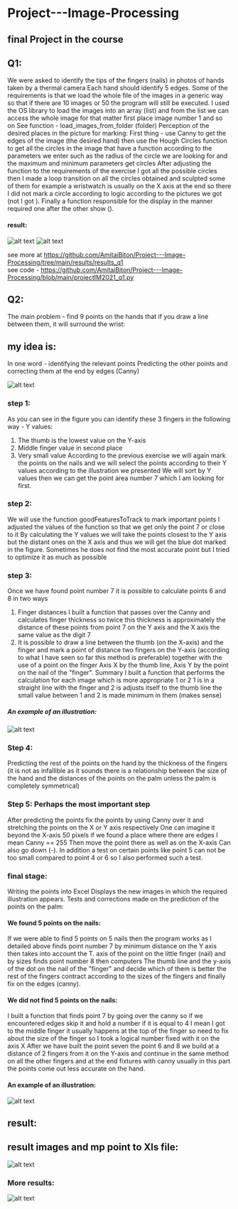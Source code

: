 # Project---Image-Processing
## final Project in the course  

## Q1:

We were asked to identify the tips of the fingers (nails) in photos of hands taken by a thermal camera
Each hand should identify 5 edges.
Some of the requirements is that we load the whole file of the images in a generic way
so that if there are 10 images or 50 the program will still be executed.
I used the OS library to load the images into an array (list) and from the list
we can access the whole image for that matter first place image number 1 and so on
See function - load_images_from_folder (folder)
Perception of the desired places in the picture for marking:
First thing - use Canny to get the edges of the image (the desired hand) then use the Hough Circles function to get all the circles in the image that have a function according to the parameters we enter such as the radius of the circle we are looking for and the maximum and minimum parameters get circles After adjusting the function to the requirements of the exercise I got all the possible circles then I made a loop transition on all the circles obtained and sculpted some of them for example a wristwatch is usually on the X axis at the end so there I did not mark a circle according to logic according to the pictures we got (not I got ).
Finally a function responsible for the display in the manner required one after the other show ().

#### result:
![alt text](https://github.com/AmitaiBiton/Project---Image-Processing/blob/main/results/results_q1/image3.png) 
![alt text](https://github.com/AmitaiBiton/Project---Image-Processing/blob/main/results/results_q1/image1.png) 

see more at https://github.com/AmitaiBiton/Project---Image-Processing/tree/main/results/results_q1  
see code - https://github.com/AmitaiBiton/Project---Image-Processing/blob/main/projectIM2021_q1.py     


## Q2:

The main problem - find 9 points on the hands that if you draw a line between them, it will surround the wrist:

## my idea is:
In one word - identifying the relevant points Predicting the other points and correcting them at the end by edges (Canny)  

![alt text](https://github.com/AmitaiBiton/Project---Image-Processing/blob/main/results/results_q2/idea.png) 

### step 1:
As you can see in the figure you can identify these 3 fingers in the following way -
Y values:
1. The thumb is the lowest value on the Y-axis
2. Middle finger value in second place
3. Very small value
According to the previous exercise we will again mark the points on the nails and we will select the points according to their Y values ​​according to the illustration we presented
We will sort by Y values then we can get the point area number 7 which I am looking for first.  

### step 2:
We will use the function goodFeaturesToTrack to mark important points I adjusted the values ​​of the function so that we get only the point 7 or close to it
By calculating the Y values we will take the points closest to the Y axis but the distant ones on the X axis and thus we will get the blue dot marked in the figure.
Sometimes he does not find the most accurate point but I tried to optimize it as much as possible


### step 3:
Once we have found point number 7 it is possible to calculate points 6 and 8 in two ways
1. Finger distances I built a function that passes over the Canny and calculates finger thickness so twice this thickness is approximately the distance of these points from point 7 on the Y axis and the X axis the same value as the digit 7
2. It is possible to draw a line between the thumb (on the X-axis) and the finger and mark a point of distance two fingers on the Y-axis (according to what I have seen so far this method is preferable) together with the use of a point on the finger
Axis X by the thumb line, Axis Y by the point on the nail of the "finger".
Summary I built a function that performs the calculation for each image which is more appropriate 1 or 2
1 is in a straight line with the finger and 2 is adjusts itself to the thumb line the small value between 1 and 2 is made minimum in them (makes sense)  

##### An example of an illustration:
![alt text](https://github.com/AmitaiBiton/Project---Image-Processing/blob/main/results/results_q2/step_3.png)   


### Step 4:
Predicting the rest of the points on the hand by the thickness of the fingers (it is not as infallible as it sounds there is a relationship between the size of the hand and the distances of the points on the palm unless the palm is completely symmetrical)

### Step 5: Perhaps the most important step
After predicting the points fix the points by using Canny over it and stretching the points on the X or Y axis respectively
One can imagine it beyond the X-axis 50 pixels if we found a place where there are edges I mean
Canny == 255 Then move the point there as well as on the X-axis
Can also go down (-).
In addition a test on certain points like point 5 can not be too small compared to point 4 or 6 so I also performed such a test.  

### final stage:
Writing the points into Excel
Displays the new images in which the required illustration appears.
Tests and corrections made on the prediction of the points on the palm:
#### We found 5 points on the nails:
If we were able to find 5 points on 5 nails then the program works as I detailed above finds point number 7 by minimum distance on the Y axis then takes into account the T. axis of the point on the little finger (nail) and by sizes finds point number 8 then computers The thumb line and the y-axis of the dot on the nail of the "finger" and decide which of them is better the rest of the fingers contract according to the sizes of the fingers and finally fix on the edges (canny).  

#### We did not find 5 points on the nails:
I built a function that finds point 7 by going over the canny so if we encountered edges skip it and hold a number if it is equal to 4 I mean I got to the middle finger it usually happens at the top of the finger so need to fix about the size of the finger so I took a logical number fixed with it on the axis X After we have built the point seven the point 6 and 8 we build at a distance of 2 fingers from it on the Y-axis and continue in the same method on all the other fingers and at the end fixtures with canny usually in this part the points come out less accurate on the hand.

#### An example of an illustration:  

![alt text](https://github.com/AmitaiBiton/Project---Image-Processing/blob/main/results/results_q2/step_6.png)  

## result:

## result images and mp point to Xls file:
![alt text](https://github.com/AmitaiBiton/Project---Image-Processing/blob/main/results/results_q2/g_result.png)  

### More results:
![alt text](https://github.com/AmitaiBiton/Project---Image-Processing/blob/main/results/results_q2/result.png)  



